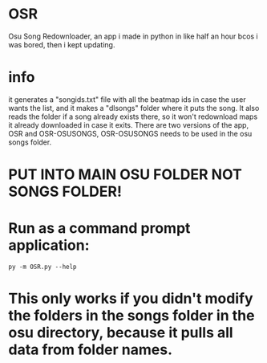 # OSR
Osu Song Redownloader, an app i made in python in like half an hour bcos i was bored, then i kept updating.

# info
it generates a "songids.txt" file with all the beatmap ids in case the user wants the list, and it makes a "dlsongs" folder where it puts the song.
It also reads the folder if a song already exists there, so it won't redownload maps it already downloaded in case it exits.
There are two versions of the app, OSR and OSR-OSUSONGS, OSR-OSUSONGS needs to be used in the osu songs folder.
 

# PUT INTO MAIN OSU FOLDER NOT SONGS FOLDER!
# Run as a command prompt application:
```
py -m OSR.py --help
```
# This only works if you didn't modify the folders in the songs folder in the osu directory, because it pulls all data from folder names.

